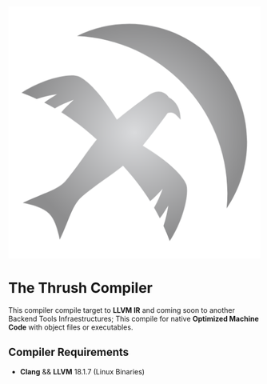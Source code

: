 <p align="center">
  <img src= "https://github.com/Thrush-Lang/.github/blob/main/assets/Thrush.png" alt= "logo" style= "width: 2hv; height: 2hv;"> </img>
</p>

# The Thrush Compiler 

This compiler compile target to **LLVM IR** and coming soon to another Backend Tools Infraestructures; This compile for native **Optimized Machine Code** with object files or executables.

## Compiler Requirements

- **Clang** && **LLVM** 18.1.7 (Linux Binaries)
